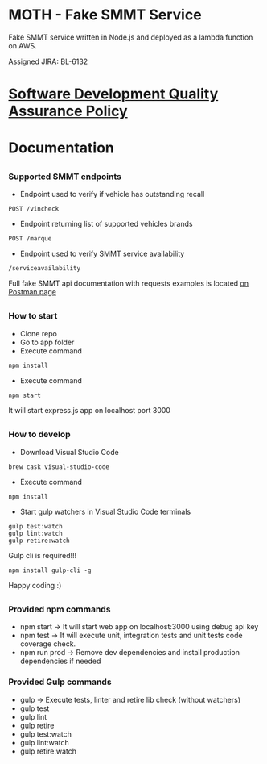 # MOTH - Fake SMMT Service
Fake SMMT service written in Node.js and deployed as a lambda function on AWS.

Assigned JIRA: BL-6132

# [Software Development Quality Assurance Policy](docs/NodejsDevQuality.md)

# Documentation

##
### Supported SMMT endpoints

* Endpoint used to verify if vehicle has outstanding recall
```
POST /vincheck
```

* Endpoint returning list of supported vehicles brands
```
POST /marque
```

* Endpoint used to verify SMMT service availability
```
/serviceavailability
```

Full fake SMMT api documentation with requests examples is located [on Postman page](https://documenter.getpostman.com/view/649866/fake-local-smmt/71B3Xsx)

##
### How to start

* Clone repo
* Go to app folder
* Execute command
```
npm install
```
* Execute command
```
npm start
```

It will start express.js app on localhost port 3000

##
### How to develop

* Download Visual Studio Code
```
brew cask visual-studio-code
```
* Execute command
```
npm install
```
* Start gulp watchers in Visual Studio Code terminals
```
gulp test:watch
gulp lint:watch
gulp retire:watch
```
Gulp cli is required!!!
```
npm install gulp-cli -g
```

Happy coding :)

##
### Provided npm commands
* npm start -> It will start web app on localhost:3000 using debug api key
* npm test -> It will execute unit, integration tests and unit tests code coverage check.
* npm run prod -> Remove dev dependencies and install production dependencies if needed

### Provided Gulp commands
* gulp -> Execute tests, linter and retire lib check (without watchers)
* gulp test
* gulp lint
* gulp retire
* gulp test:watch
* gulp lint:watch
* gulp retire:watch
